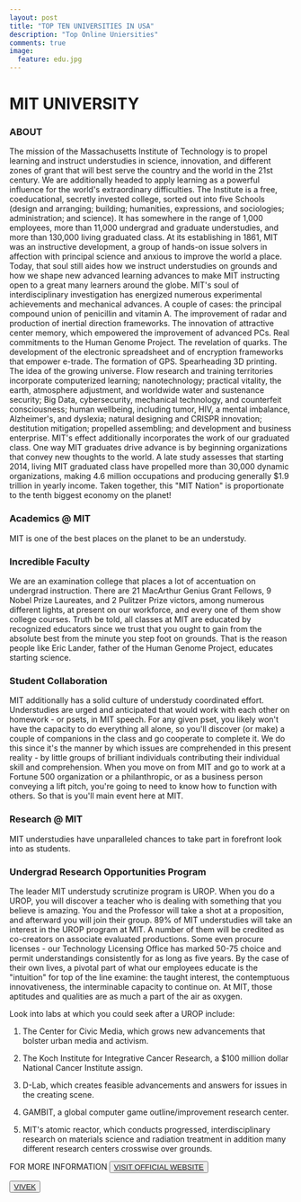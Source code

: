 ```yaml
---
layout: post
title: "TOP TEN UNIVERSITIES IN USA"
description: "Top Online Uniersities"
comments: true
image:
  feature: edu.jpg
---
```

# MIT UNIVERSITY #

### ABOUT ###

The mission of the Massachusetts Institute of Technology is to propel learning and instruct understudies in science, innovation, and different zones of grant that will best serve the country and the world in the 21st century. We are additionally headed to apply learning as a powerful influence for the world's extraordinary difficulties. The Institute is a free, coeducational, secretly invested college, sorted out into five Schools (design and arranging; building; humanities, expressions, and sociologies; administration; and science). It has somewhere in the range of 1,000 employees, more than 11,000 undergrad and graduate understudies, and more than 130,000 living graduated class. At its establishing in 1861, MIT was an instructive development, a group of hands-on issue solvers in affection with principal science and anxious to improve the world a place. Today, that soul still aides how we instruct understudies on grounds and how we shape new advanced learning advances to make MIT instructing open to a great many learners around the globe. MIT's soul of interdisciplinary investigation has energized numerous experimental achievements and mechanical advances. A couple of cases: the principal compound union of penicillin and vitamin A. The improvement of radar and production of inertial direction frameworks. The innovation of attractive center memory, which empowered the improvement of advanced PCs. Real commitments to the Human Genome Project. The revelation of quarks. The development of the electronic spreadsheet and of encryption frameworks that empower e-trade. The formation of GPS. Spearheading 3D printing. The idea of the growing universe. Flow research and training territories incorporate computerized learning; nanotechnology; practical vitality, the earth, atmosphere adjustment, and worldwide water and sustenance security; Big Data, cybersecurity, mechanical technology, and counterfeit consciousness; human wellbeing, including tumor, HIV, a mental imbalance, Alzheimer's, and dyslexia; natural designing and CRISPR innovation; destitution mitigation; propelled assembling; and development and business enterprise. MIT's effect additionally incorporates the work of our graduated class. One way MIT graduates drive advance is by beginning organizations that convey new thoughts to the world. A late study assesses that starting 2014, living MIT graduated class have propelled more than 30,000 dynamic organizations, making 4.6 million occupations and producing generally $1.9 trillion in yearly income. Taken together, this "MIT Nation" is proportionate to the tenth biggest economy on the planet!

### Academics @ MIT ###

MIT is one of the best places on the planet to be an understudy.

### Incredible Faculty ###

We are an examination college that places a lot of accentuation on undergrad instruction. There are 21 MacArthur Genius Grant Fellows, 9 Nobel Prize Laureates, and 2 Pulitzer Prize victors, among numerous different lights, at present on our workforce, and every one of them show college courses. Truth be told, all classes at MIT are educated by recognized educators since we trust that you ought to gain from the absolute best from the minute you step foot on grounds. That is the reason people like Eric Lander, father of the Human Genome Project, educates starting science.

### Student Collaboration ###

MIT additionally has a solid culture of understudy coordinated effort. Understudies are urged and anticipated that would work with each other on homework - or psets, in MIT speech. For any given pset, you likely won't have the capacity to do everything all alone, so you'll discover (or make) a couple of companions in the class and go cooperate to complete it. We do this since it's the manner by which issues are comprehended in this present reality - by little groups of brilliant individuals contributing their individual skill and comprehension. When you move on from MIT and go to work at a Fortune 500 organization or a philanthropic, or as a business person conveying a lift pitch, you're going to need to know how to function with others. So that is you'll main event here at MIT.

### Research @ MIT ###

MIT understudies have unparalleled chances to take part in forefront look into as students.

### Undergrad Research Opportunities Program ###

The leader MIT understudy scrutinize program is UROP. When you do a UROP, you will discover a teacher who is dealing with something that you believe is amazing. You and the Professor will take a shot at a proposition, and afterward you will join their group. 89% of MIT understudies will take an interest in the UROP program at MIT. A number of them will be credited as co-creators on associate evaluated productions. Some even procure licenses - our Technology Licensing Office has marked 50-75 choice and permit understandings consistently for as long as five years. By the case of their own lives, a pivotal part of what our employees educate is the "intuition" for top of the line examine: the taught interest, the contemptuous innovativeness, the interminable capacity to continue on. At MIT, those aptitudes and qualities are as much a part of the air as oxygen.

Look into labs at which you could seek after a UROP include:

1. The Center for Civic Media, which grows new advancements that bolster urban media and activism.

2. The Koch Institute for Integrative Cancer Research, a $100 million dollar National Cancer Institute assign.

3. D-Lab, which creates feasible advancements and answers for issues in the creating scene.

4. GAMBIT, a global computer game outline/improvement research center.

5. MIT's atomic reactor, which conducts progressed, interdisciplinary research on materials science and radiation treatment in addition many different research centers crosswise over grounds.

FOR MORE INFORMATION
<button><a href="http://web.mit.edu/">VISIT OFFICIAL WEBSITE</a></button>

<button><a href="../_posts/2013-08-16-code-highlighting-post.md">VIVEK</a></button>


